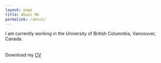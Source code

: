```yaml
---
layout: page
title: About Me
permalink: /about/
---
```

I am currently working in the University of British Columnbia, Vancouver, Canada.    
<br>
<br>
Download my <a href="https://www.dropbox.com/s/8ul5o8sn3zeuzbm/Academic%20CV%202022-11.pdf?dl=0" download="Soto, Paul- CV">CV</a><br>
<br>
